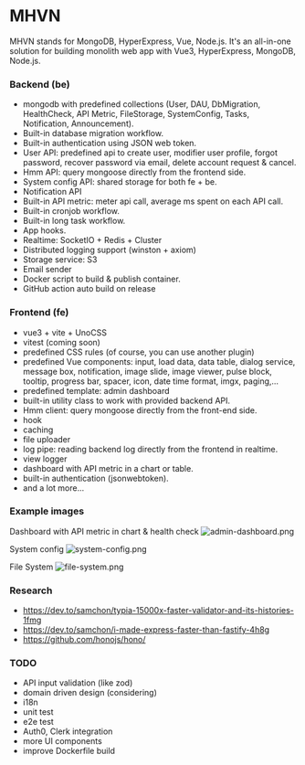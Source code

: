 # MHVN

MHVN stands for MongoDB, HyperExpress, Vue, Node.js. It's an all-in-one solution for building monolith web app with Vue3, HyperExpress, MongoDB, Node.js.

### Backend (be)
- mongodb with predefined collections (User, DAU, DbMigration, HealthCheck, API Metric, FileStorage, SystemConfig, Tasks, Notification, Announcement).
- Built-in database migration workflow.
- Built-in authentication using JSON web token.
- User API: predefined api to create user, modifier user profile, forgot password, recover password via email, delete account request & cancel.
- Hmm API: query mongoose directly from the frontend side.
- System config API: shared storage for both fe + be.
- Notification API
- Built-in API metric: meter api call, average ms spent on each API call.
- Built-in cronjob workflow.
- Built-in long task workflow.
- App hooks.
- Realtime: SocketIO + Redis + Cluster
- Distributed logging support (winston + axiom)
- Storage service: S3
- Email sender
- Docker script to build & publish container.
- GitHub action auto build on release

### Frontend (fe)
- vue3 + vite + UnoCSS
- vitest (coming soon)
- predefined CSS rules (of course, you can use another plugin)
- predefined Vue components: input, load data, data table, dialog service, message box, notification, image slide, image viewer, pulse block, tooltip, progress bar, spacer, icon, date time format, imgx, paging,...
- predefined template: admin dashboard
- built-in utility class to work with provided backend API.
- Hmm client: query mongoose directly from the front-end side.
- hook
- caching
- file uploader
- log pipe: reading backend log directly from the frontend in realtime.
- view logger
- dashboard with API metric in a chart or table.
- built-in authentication (jsonwebtoken).
- and a lot more...

### Example images

Dashboard with API metric in chart & health check
![admin-dashboard.png](images%2Fadmin-dashboard-1.png)

System config
![system-config.png](images%2Fsystem-config.png)

File System
![file-system.png](images%2Ffile-system-1.png)

### Research
- https://dev.to/samchon/typia-15000x-faster-validator-and-its-histories-1fmg
- https://dev.to/samchon/i-made-express-faster-than-fastify-4h8g
- https://github.com/honojs/hono/

### TODO
- API input validation (like zod)
- domain driven design (considering)
- i18n
- unit test
- e2e test
- Auth0, Clerk integration
- more UI components
- improve Dockerfile build
